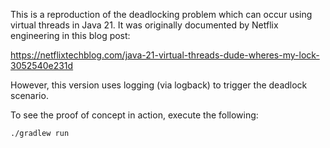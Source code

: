 This is a reproduction of the deadlocking problem which can occur using virtual threads
in Java 21. It was originally documented by Netflix engineering in this blog post:

https://netflixtechblog.com/java-21-virtual-threads-dude-wheres-my-lock-3052540e231d

However, this version uses logging (via logback) to trigger the deadlock scenario.

To see the proof of concept in action, execute the following:

    ./gradlew run
